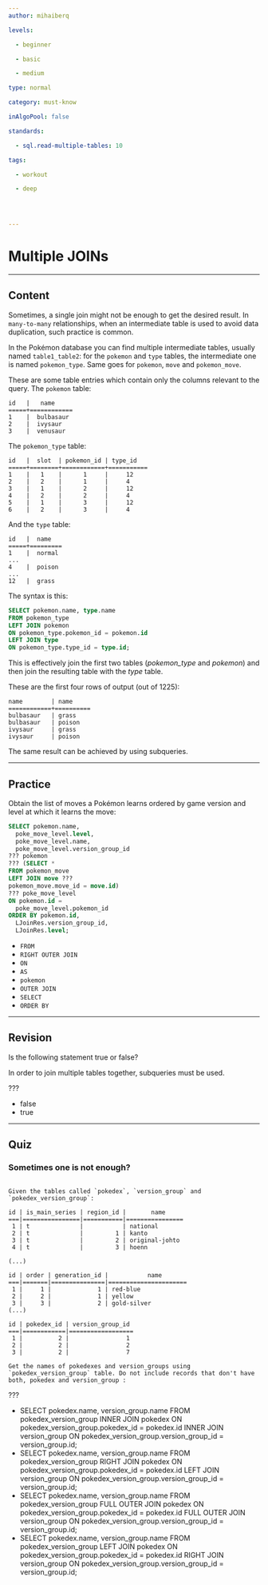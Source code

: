 ```yaml
---
author: mihaiberq

levels:

  - beginner

  - basic

  - medium

type: normal

category: must-know

inAlgoPool: false

standards:

  - sql.read-multiple-tables: 10

tags:

  - workout

  - deep




---
```


# Multiple JOINs

---
## Content

Sometimes, a single join might not be enough to get the desired result. In `many-to-many` relationships, when an intermediate table is used to avoid data duplication, such practice is common.

In the Pokémon database you can find multiple intermediate tables, usually named `table1_table2`: for the `pokemon` and `type` tables, the intermediate one is named `pokemon_type`. Same goes for `pokemon`, `move` and `pokemon_move`.

These are some table entries which contain only the columns relevant to the query. The `pokemon` table:
```
id   |   name
=====+============
1    |  bulbasaur
2    |  ivysaur
3    |  venusaur
```
The `pokemon_type` table:
```
id   |  slot  | pokemon_id | type_id
=====+========+============+===========
1    |   1    |      1     |     12
2    |   2    |      1     |     4
3    |   1    |      2     |     12
4    |   2    |      2     |     4
5    |   1    |      3     |     12
6    |   2    |      3     |     4
```
And the `type` table:
```
id   |  name
=====+=========
1    |  normal
...
4    |  poison
...
12   |  grass
```
The syntax is this:
```sql
SELECT pokemon.name, type.name
FROM pokemon_type
LEFT JOIN pokemon
ON pokemon_type.pokemon_id = pokemon.id
LEFT JOIN type
ON pokemon_type.type_id = type.id;
```
This is effectively join the first two tables (*pokemon_type* and *pokemon*) and then join the resulting table with the *type* table.

These are the first four rows of output (out of 1225):
```
name        | name
============+==========
bulbasaur   | grass
bulbasaur   | poison
ivysaur     | grass
ivysaur     | poison
```
The same result can be achieved by using subqueries.

---
## Practice

Obtain the list of moves a Pokémon learns ordered by game version and level at which it learns the move:
```sql
SELECT pokemon.name,
  poke_move_level.level,
  poke_move_level.name,
  poke_move_level.version_group_id
??? pokemon
??? (SELECT *
FROM pokemon_move
LEFT JOIN move ???
pokemon_move.move_id = move.id)
??? poke_move_level
ON pokemon.id =
  poke_move_level.pokemon_id
ORDER BY pokemon.id,
  LJoinRes.version_group_id,
  LJoinRes.level;
```


* `FROM`
* `RIGHT OUTER JOIN`
* `ON`
* `AS`
* `pokemon`
* `OUTER JOIN`
* `SELECT`
* `ORDER BY`

---
## Revision

Is the following statement true or false?

In order to join multiple tables together, subqueries must be used.

???

* false
* true

---
## Quiz
### Sometimes one is not enough?
```

Given the tables called `pokedex`, `version_group` and `pokedex_version_group`:

id | is_main_series | region_id |       name       
===|================|===========|================
 1 | t              |           | national
 2 | t              |         1 | kanto
 3 | t              |         2 | original-johto
 4 | t              |         3 | hoenn

(...)

id | order | generation_id |           name            
===|=======|===============|======================
 1 |     1 |             1 | red-blue
 2 |     2 |             1 | yellow
 3 |     3 |             2 | gold-silver
(...)

id | pokedex_id | version_group_id
===|============|==================
 1 |          2 |                1
 2 |          2 |                2
 3 |          2 |                7

Get the names of pokedexes and version_groups using `pokedex_version_group` table. Do not include records that don't have both, pokedex and version_group :
```

 ???

* SELECT pokedex.name, version_group.name FROM pokedex_version_group INNER JOIN pokedex ON pokedex_version_group.pokedex_id = pokedex.id INNER JOIN version_group ON pokedex_version_group.version_group_id = version_group.id;
* SELECT pokedex.name, version_group.name FROM pokedex_version_group RIGHT JOIN pokedex ON pokedex_version_group.pokedex_id = pokedex.id LEFT JOIN version_group ON pokedex_version_group.version_group_id = version_group.id;
* SELECT pokedex.name, version_group.name FROM pokedex_version_group FULL OUTER JOIN pokedex ON pokedex_version_group.pokedex_id = pokedex.id FULL OUTER JOIN version_group ON pokedex_version_group.version_group_id = version_group.id;
* SELECT pokedex.name, version_group.name FROM pokedex_version_group LEFT JOIN pokedex ON pokedex_version_group.pokedex_id = pokedex.id RIGHT JOIN version_group ON pokedex_version_group.version_group_id = version_group.id;

